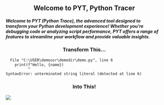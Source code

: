 ## <center> Welcome to PYT, Python Tracer
##### Welcome to PYT (Python Trace), the advanced tool designed to transform your Python development experience! Whether you're debugging code or analyzing script performance, PYT offers a range of features to streamline your workflow and provide valuable insights.
### <center> Transform This...
```txt
  File "C:\USER\demousr\demodir\demo.py", line 6
    print(f"Hello, {name})
          ^
SyntaxError: unterminated string literal (detected at line 6)
```
### <center> Into This!
<img src="https://github.com/user-attachments/assets/116bab76-8694-4d04-8eaf-2951b4478afc">

